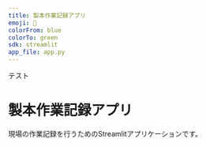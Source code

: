 ```yaml
---
title: 製本作業記録アプリ
emoji: 📘
colorFrom: blue
colorTo: green
sdk: streamlit
app_file: app.py
---
```

テスト
# 製本作業記録アプリ

現場の作業記録を行うためのStreamlitアプリケーションです。
